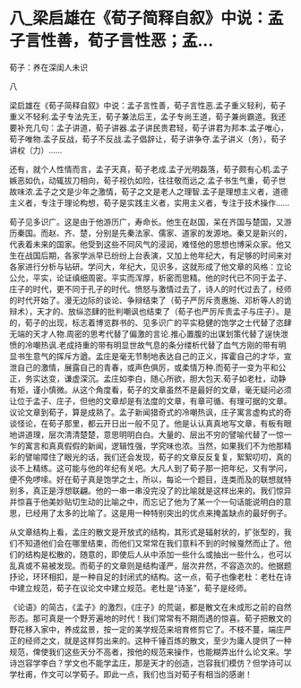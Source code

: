 # 八_梁启雄在《荀子简释自叙》中说：孟子言性善，荀子言性恶；孟...

荀子：养在深闺人未识

八

梁启雄在《荀子简释自叙》中说：孟子言性善，荀子言性恶.孟子重义轻利，荀子重义不轻利.孟子专法先王，荀子兼法后王，孟子专尚王道，荀子兼尚霸道。我还要补充几句：孟子讲道，荀子讲器.孟子讲民贵君轻，荀子讲君为邦本.孟子唯心，荀子唯物.孟子反战，荀子不反战.孟子倡辞让，荀子讲争夺.孟子讲义（务），荀子讲权（力）……

还有，就个人性情而言，孟子天真，荀子老成.孟子光明磊落，荀子颇有心机.孟子嫉恶如仇，动辄拔刀相向，荀子视仇如险，往往敬而远之.孟子书生气重，荀子世故味浓.孟子之文是少年之激情，荀子之文是老人之理智.孟子是理想主义者，道德主义者，专注于理论构想，荀子是实践主义者，实用主义者，专注于技术操作……

荀子见多识广。这是由于他游历广，寿命长。他生在赵国，呆在齐国与楚国，又游历秦国。而赵、齐、楚，分别是先秦法家、儒家、道家的发源地。秦又是新兴的，代表着未来的国家。他受到这些不同风气的浸润，难怪他的思想也博采众家。他又生在战国后期，各家学派早已纷纷上台表演，又加上他年纪大，有足够的时间来对各家进行分析与钻研。学问大，年纪大，见识多，这就形成了他文章的风格：立论公允，平实，论证缜细周密。平实而浑厚，析密而思精。他的时代已不同于孟子、庄子的时代，更不同于孔子的时代。愤怒与激情过去了，诗人的时代过去了，经师的时代开始了。漫无边际的谈论、争辩结束了（荀子严厉斥责惠施、邓析等人的诡辩术），天才的、放纵恣肆的批判嘲讽也结束了（荀子也严厉斥责孟子与庄子）。是的，荀子的出现，标志着博览群书的、见多识广的平实稳健的饱学之士代替了恣肆无端的天才人物.周密的思考代替了偏激的言论.推心置腹的出谋划策代替了逞快泄愤的冷嘲热讽.老成持重的带有明显世故气息的条分缕析代替了血气方刚的带有明显书生意气的挥斥方遒。孟庄是毫无节制地表达自己的正义，挥霍自己的才华，宣泄自己的激情，展露自己的青春，或声色俱厉，或柔情万种.而荀子一变为平和公正，务实达变，谦虚深沉。孟庄如李白，随心所欲，胆大包天.荀子如老杜，动静有矩，谨小慎微。从这个角度看，荀子的文章虽然不是最好的文章，毫无疑问必须让位于孟子、庄子，但他的文章却是有法度的文章，有章可循、有理可据的文章。议论文章到荀子，算是成熟了。孟子新闻猎奇式的冷嘲热讽，庄子寓言虚构式的奇谈怪论，在荀子那里，都云开日出一般不见了。他是认认真真地写文章，有板有眼地讲道理，层次清清楚楚，意思明明白白。大量的、层出不穷的譬喻代替了一惊一乍的寓言和真真假假的新闻，逻辑性强，学究味也浓。当然，如果我们不为他那精彩的譬喻障住了眼光的话，我们还会发现，荀子的文章反反复复，絮絮叨叨，真的谈不上精练。这可能与他的年纪有关吧。大凡人到了荀子那一把年纪，又有学问，便不免啰嗦。好在荀子真是饱学之士，所以，每论一个题目，连类而及的联想就特别多，真正是浮想联翩。他的一串一串没完没了的比喻就是这样出来的。我们惊异并惊喜于他美妙贴切生动的比喻之中，而忘记了他为了某一个一句话能说明白的意思，已经用了太多的比喻了。这是用一种特别突出的优点来掩盖缺点的最好例子。

从文章结构上看，孟庄的散文是开放式的结构，其形式是辐射状的，扩张型的，我们不知道他们会在哪里结束，而他们又常常在我们意料不到的时候戛然而止了。他们的结构是松散的，随意的，即使后人从中添加一些什么或抽出一些什么，也可以乱真或不易被发现。而荀子的文章则是结构谨严，层次井然，不容造次的。他据题抒论，环环相扣，是一种自足的封闭式的结构。这一点，荀子也像老杜：老杜在诗中建立规范，荀子在议论文中建立规范。老杜是“诗圣”，荀子是经师。

《论语》的简古，《孟子》的激烈，《庄子》的荒诞，都是散文在未成形之前的自然形态。那可真是一个野芳遍地的时代！我们常常有不期而遇的惊喜。荀子把散文的野花移入家中，养成盆景，按一定的美学规范来培育修剪它了。不枝不蔓，端庄严正的经师之文，就是这样剪出来的。这种千锤百炼的散文，至少为庸人提供了一种规范，俾使我们这些天分不高者，按他的规范来操作，也能糊弄出什么论文来。学诗岂容学李白？学文也不能学孟庄，那是天才的创造，岂容我们模仿？但学诗可以学杜甫，作文可以学荀子。即此一点，我们也当对荀子有相当的感谢！